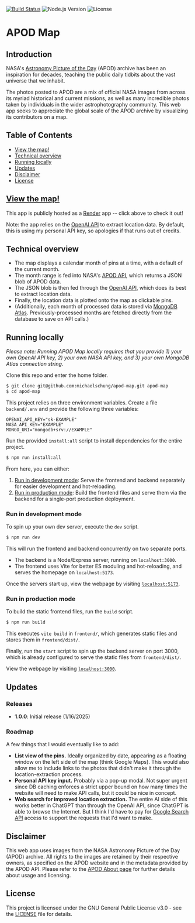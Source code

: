 [![Build Status](https://github.com/michaelschung/apod-map/actions/workflows/ci.yml/badge.svg)](https://github.com/michaelschung/apod-map/actions/workflows/ci.yml) ![Node.js Version](https://img.shields.io/badge/Node.js-%3E%3D23.3.0-brightgreen) ![License](https://img.shields.io/badge/license-GPL%20v3-blue)

# APOD Map

## Introduction

NASA's [Astronomy Picture of the Day](https://apod.nasa.gov/apod/astropix.html) (APOD) archive has been an inspiration for decades, teaching the public daily tidbits about the vast universe that we inhabit.

The photos posted to APOD are a mix of official NASA images from across its myriad historical and current missions, as well as many incredible photos taken by individuals in the wider astrophotography community. This web app seeks to appreciate the global scale of the APOD archive by visualizing its contributors on a map.

## Table of Contents

- [View the map!](#view-the-map)
- [Technical overview](#technical-overview)
- [Running locally](#running-locally)
- [Updates](#updates)
- [Disclaimer](#disclaimer)
- [License](#license)

## [View the map!](https://apod-map.onrender.com/)

This app is publicly hosted as a [Render](https://render.com/) app -- click above to check it out!

Note: the app relies on the [OpenAI API](https://platform.openai.com/docs/overview) to extract location data. By default, this is using my personal API key, so apologies if that runs out of credits.

## Technical overview

- The map displays a calendar month of pins at a time, with a default of the current month.
- The month range is fed into NASA's [APOD API](https://api.nasa.gov/), which returns a JSON blob of APOD data.
- The JSON blob is then fed through the [OpenAI API](https://platform.openai.com/docs/overview), which does its best to extract location data.
- Finally, the location data is plotted onto the map as clickable pins.
- (Additionally, each month of processed data is stored via [MongoDB Atlas](https://www.mongodb.com/products/platform/atlas-database). Previously-processed months are fetched directly from the database to save on API calls.)

## Running locally

*Please note: Running APOD Map locally requires that you provide 1) your own OpenAI API key, 2) your own NASA API key, and 3) your own MongoDB Atlas connection string.*

Clone this repo and enter the home folder.

```bash
$ git clone git@github.com:michaelschung/apod-map.git apod-map
$ cd apod-map
```

This project relies on three environment variables. Create a file `backend/.env` and provide the following three variables:

```dotenv
OPENAI_API_KEY="sk-EXAMPLE"
NASA_API_KEY="EXAMPLE"
MONGO_URI="mongodb+srv://EXAMPLE"
```

Run the provided `install:all` script to install dependencies for the entire project.

```bash
$ npm run install:all
```

From here, you can either:
1. [Run in development mode](#run-in-development-mode): Serve the frontend and backend separately for easier development and hot-reloading.
2. [Run in production mode](#run-in-production-mode): Build the frontend files and serve them via the backend for a single-port production deployment.

### Run in development mode

To spin up your own dev server, execute the `dev` script.

```bash
$ npm run dev
```

This will run the frontend and backend concurrently on two separate ports.
- The backend is a Node/Express server, running on `localhost:3000`.
- The frontend uses Vite for better ES moduling and hot-reloading, and serves the homepage on `localhost:5173`.

Once the servers start up, view the webpage by visiting [`localhost:5173`](http://localhost:5173/).

### Run in production mode

To build the static frontend files, run the `build` script.

```bash
$ npm run build
```

This executes `vite build` in `frontend/`, which generates static files and stores them in `frontend/dist/`.

Finally, run the `start` script to spin up the backend server on port 3000, which is already configured to serve the static files from `frontend/dist/`.

View the webpage by visiting [`localhost:3000`](http://localhost:3000/).

## Updates

### Releases

- **1.0.0**: Initial release (1/16/2025)

### Roadmap

A few things that I would eventually like to add:
- **List view of the pins.** Ideally organized by date, appearing as a floating window on the left side of the map (think Google Maps). This would also allow me to include links to the photos that didn't make it through the location-extraction process.
- **Personal API key input.** Probably via a pop-up modal. Not super urgent since DB caching enforces a strict upper bound on how many times the website will need to make API calls, but it could be nice in concept.
- **Web search for improved location extraction.** The entire AI side of this works better in ChatGPT than through the OpenAI API, since ChatGPT is able to browse the Internet. But I think I'd have to pay for [Google Search API](https://developers.google.com/custom-search/v1/overview) access to support the requests that I'd want to make.

## Disclaimer

This web app uses images from the NASA Astronomy Picture of the Day (APOD) archive. All rights to the images are retained by their respective owners, as specified on the APOD website and in the metadata provided by the APOD API. Please refer to the [APOD About page](https://apod.nasa.gov/apod/lib/about_apod.html) for further details about usage and licensing.

## License

This project is licensed under the GNU General Public License v3.0 - see the [LICENSE](https://github.com/michaelschung/apod-map/blob/main/LICENSE) file for details.